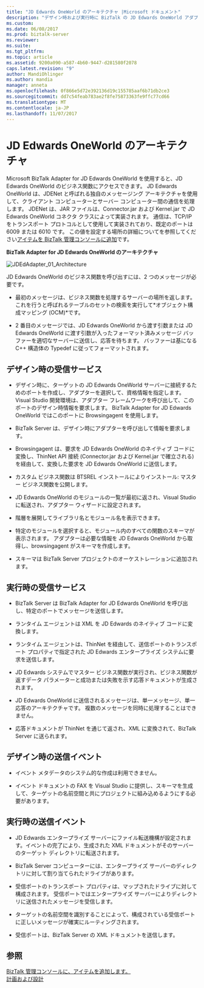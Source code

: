 ```yaml
---
title: "JD Edwards OneWorld のアーキテクチャ |Microsoft ドキュメント"
description: "デザイン時および実行時に BizTalk の JD Edwards OneWorld アダプター デザイン時および実行時に、および送信イベント受信サービスを説明します。"
ms.custom: 
ms.date: 06/08/2017
ms.prod: biztalk-server
ms.reviewer: 
ms.suite: 
ms.tgt_pltfrm: 
ms.topic: article
ms.assetid: 9200a090-a587-4b60-9447-d281580f2078
caps.latest.revision: "9"
author: MandiOhlinger
ms.author: mandia
manager: anneta
ms.openlocfilehash: 0f866e5d72e392136d19c155785aaf6b71db2ce3
ms.sourcegitcommit: dd7c54feab783ae2f8fe75873363fe9ffc77cd66
ms.translationtype: MT
ms.contentlocale: ja-JP
ms.lasthandoff: 11/07/2017
---
```

# <a name="architecture-of-jd-edwards-oneworld"></a>JD Edwards OneWorld のアーキテクチャ
Microsoft BizTalk Adapter for JD Edwards OneWorld を使用すると、JD Edwards OneWorld のビジネス関数にアクセスできます。 JD Edwards OneWorld は、JDENet と呼ばれる独自のメッセージング アーキテクチャを使用して、クライアント コンピューターとサーバー コンピューター間の通信を処理します。 JDENet は、JAR ファイルは、Connector.jar および Kernel.jar で JD Edwards OneWorld コネクタ クラスによって実装されます。 通信は、TCP/IP をトランスポート プロトコルとして使用して実装されており、既定のポートは 6009 または 6010 です。 この値を設定する場所の詳細についてを参照してください[アイテムを BizTalk 管理コンソールに追加](../core/adding-biztalk-adapter-for-jd-edwards-oneworld.md)です。  
  
 **BizTalk Adapter for JD Edwards OneWorld のアーキテクチャ**  
  
 ![](../core/media/jdedadapter-01-architecture.gif "JDEdAdapter_01_Architecture")  
  
 JD Edwards OneWorld のビジネス関数を呼び出すには、2 つのメッセージが必要です。  
  
-   最初のメッセージは、ビジネス関数を処理するサーバーの場所を返します。 これを行うと呼ばれるテーブルのセットの検索を実行して*オブジェクト構成マッピング (OCM)*です。  
  
-   2 番目のメッセージでは、JD Edwards OneWorld から渡す引数または JD Edwards OneWorld に渡す引数が入ったフォーマット済みメッセージ バッファーを適切なサーバーに送信し、応答を待ちます。 バッファーは基になる C++ 構造体の Typedef に従ってフォーマットされます。  
  
## <a name="inbound-services-at-design-time"></a>デザイン時の受信サービス  
  
-   デザイン時に、ターゲットの JD Edwards OneWorld サーバーに接続するためのポートを作成し、アダプターを選択して、資格情報を指定します。 Visual Studio 開発環境は、アダプター フレームワークを呼び出して、このポートのデザイン時情報を要求します。 BizTalk Adapter for JD Edwards OneWorld ではこのポートに Browsingagent を使用します。  
  
-   BizTalk Server は、デザイン時にアダプターを呼び出して情報を要求します。  
  
-   Browsingagent は、要求を JD Edwards OneWorld のネイティブ コードに変換し、ThinNet API 接続 (Connector.jar および Kernel.jar で確立される) を経由して、変換した要求を JD Edwards OneWorld に送信します。  
  
-   カスタム ビジネス関数は BTSREL インストールによりインストール: マスター ビジネス関数を公開します。  
  
-   JD Edwards OneWorld のモジュールの一覧が最初に返され、Visual Studio に転送され、アダプター ウィザードに設定されます。  
  
-   階層を展開してライブラリ名とモジュール名を表示できます。  
  
-   特定のモジュールを選択すると、モジュール内のすべての関数のスキーマが表示されます。 アダプターは必要な情報を JD Edwards OneWorld から取得し、browsingagent がスキーマを作成します。  
  
-   スキーマは BizTalk Server プロジェクトのオーケストレーションに追加されます。  
  
## <a name="inbound-services-at-run-time"></a>実行時の受信サービス  
  
-   BizTalk Server は BizTalk Adapter for JD Edwards OneWorld を呼び出し、特定のポートでメッセージを送信します。  
  
-   ランタイム エージェントは XML を JD Edwards のネイティブ コードに変換します。  
  
-   ランタイム エージェントは、ThinNet を経由して、送信ポートのトランスポート プロパティで指定された JD Edwards エンタープライズ システムに要求を送信します。  
  
-   JD Edwards システムでマスター ビジネス関数が実行され、ビジネス関数が返すデータ パラメーターと成功または失敗を示す応答ドキュメントが生成されます。  
  
-   JD Edwards OneWorld に送信されるメッセージは、単一メッセージ、単一応答のアーキテクチャです。 複数のメッセージを同時に処理することはできません。  
  
-   応答ドキュメントが ThinNet を通じて返され、XML に変換されて、BizTalk Server に送られます。  
  
## <a name="outbound-events-at-design-time"></a>デザイン時の送信イベント  
  
-   イベント メタデータのシステム的な作成は利用できません。  
  
-   イベント ドキュメントの FAX を Visual Studio に提供し、スキーマを生成して、ターゲットの名前空間と共にプロジェクトに組み込めるようにする必要があります。  
  
## <a name="outbound-events-at-run-time"></a>実行時の送信イベント  
  
-   JD Edwards エンタープライズ サーバーにファイル転送機構が設定されます。イベントの完了により、生成された XML ドキュメントがそのサーバーのターゲット ディレクトリに転送されます。  
  
-   BizTalk Server コンピューターには、エンタープライズ サーバーのディレクトリに対して割り当てられたドライブがあります。  
  
-   受信ポートのトランスポート プロパティは、マップされたドライブに対して構成されます。 受信ポートではエンタープライズ サーバーによりディレクトリに送信されたメッセージを受信します。  
  
-   ターゲットの名前空間を識別することによって、構成されている受信ポートに正しいメッセージが確実にルーティングされます。  
  
-   受信ポートは、BizTalk Server の XML ドキュメントを送信します。  
  
## <a name="see-also"></a>参照  
 [BizTalk 管理コンソールに、アイテムを追加します。](../core/adding-biztalk-adapter-for-jd-edwards-oneworld.md)   
 [計画および設計](../core/planning-and-architecture17.md)